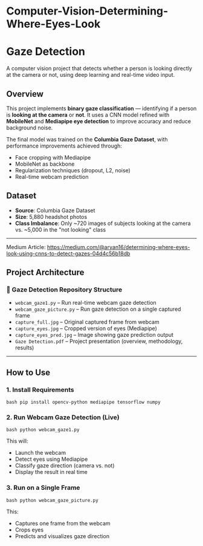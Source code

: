 # Computer-Vision-Determining-Where-Eyes-Look

# Gaze Detection

A computer vision project that detects whether a person is looking directly at the camera or not, using deep learning and real-time video input.

## Overview

This project implements **binary gaze classification** — identifying if a person is **looking at the camera** or **not**. It uses a CNN model refined with **MobileNet** and **Mediapipe eye detection** to improve accuracy and reduce background noise.

The final model was trained on the **Columbia Gaze Dataset**, with performance improvements achieved through:
- Face cropping with Mediapipe
- MobileNet as backbone
- Regularization techniques (dropout, L2, noise)
- Real-time webcam prediction

## Dataset

- **Source**: Columbia Gaze Dataset
- **Size**: 5,880 headshot photos
- **Class Imbalance**: Only ~720 images of subjects looking at the camera vs. ~5,000 in the "not looking" class

---

Medium Article: https://medium.com/@aryan16/determining-where-eyes-look-using-cnns-to-detect-gazes-04d4c56b18db


## Project Architecture

### 📂 Gaze Detection Repository Structure

- `webcam_gaze1.py` – Run real-time webcam gaze detection  
- `webcam_gaze_picture.py` – Run gaze detection on a single captured frame  
- `capture_full.jpg` – Original captured frame from webcam  
- `capture_eyes.jpg` – Cropped version of eyes (Mediapipe)  
- `capture_eyes_pred.jpg` – Image showing gaze prediction output  
- `Gaze Detection.pdf` – Project presentation (overview, methodology, results)


---

## How to Use

### 1. Install Requirements

```bash pip install opencv-python mediapipe tensorflow numpy ``` 



### 2. Run Webcam Gaze Detection (Live)
 
 ```bash python webcam_gaze1.py ```

This will:
- Launch the webcam
- Detect eyes using Mediapipe
- Classify gaze direction (camera vs. not)
- Display the result in real time

### 3. Run on a Single Frame
   
```bash python webcam_gaze_picture.py ```

This:
- Captures one frame from the webcam
- Crops eyes
- Predicts and visualizes gaze direction
